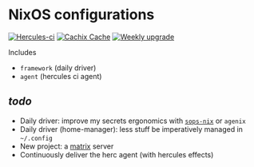 # NixOS configurations

[![Hercules-ci][herc badge]][herc link]
[![Cachix Cache][cachix badge]][cachix link]
[![Weekly upgrade][weekly upgrade badge]][weekly upgrade link]

[herc badge]: https://img.shields.io/badge/Herc-CI-yellowgreen?style=plastic&logo=nixos
[herc link]: https://hercules-ci.com/github/quinn-dougherty/configuration.nix
[cachix badge]: https://img.shields.io/badge/Cachix-effective--altruism-blueviolet?style=plastic&logo=nixos
[cachix link]: https://effective-altruism.cachix.org
[weekly upgrade badge]: https://github.com/quinn-dougherty/configuration.nix/actions/workflows/upgrade.yml/badge.svg
[weekly upgrade link]: https://github.com/quinn-dougherty/configuration.nix/actions/workflows/upgrade.yml

Includes

- `framework` (daily driver)
- `agent` (hercules ci agent)

## _todo_

- Daily driver: improve my secrets ergonomics with [`sops-nix`](https://github.com/Mic92/sops-nix) or `agenix`
- Daily driver (home-manager): less stuff be imperatively managed in `~/.config`
- New project: a [matrix](https://www.foxypossibilities.com/2018/02/04/running-matrix-synapse-on-nixos/) server
- Continuously deliver the herc agent (with hercules effects)
